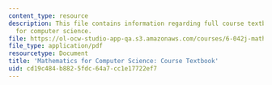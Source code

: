 ```yaml
---
content_type: resource
description: This file contains information regarding full course textbook, mathematics
  for computer science.
file: https://ol-ocw-studio-app-qa.s3.amazonaws.com/courses/6-042j-mathematics-for-computer-science-spring-2015/cd19c484b8825fdc64a7cc1e17722ef7_MIT6_042JS15_textbook.pdf
file_type: application/pdf
resourcetype: Document
title: 'Mathematics for Computer Science: Course Textbook'
uid: cd19c484-b882-5fdc-64a7-cc1e17722ef7
---
```

